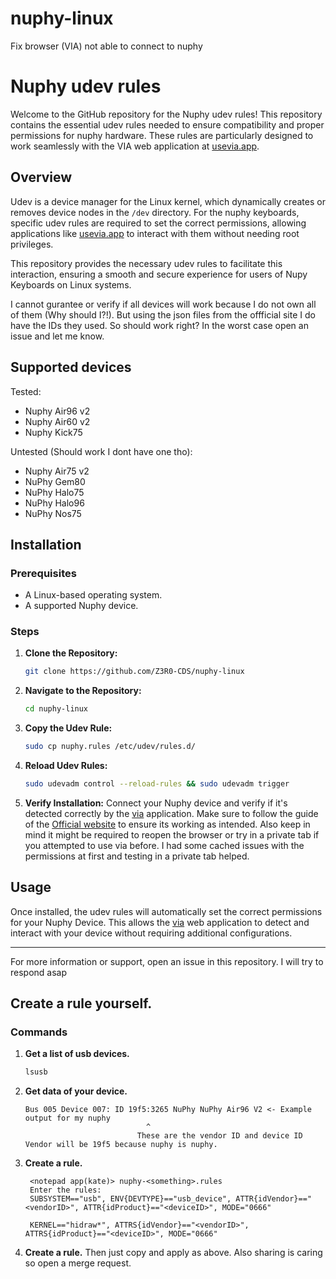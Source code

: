 # nuphy-linux
 Fix browser (VIA) not able to connect to nuphy
 
# Nuphy udev rules

Welcome to the GitHub repository for the Nuphy udev rules! This repository contains the essential udev rules needed to ensure compatibility and proper permissions for nuphy hardware. These rules are particularly designed to work seamlessly with the VIA web application at [usevia.app](https://usevia.app/).

## Overview

Udev is a device manager for the Linux kernel, which dynamically creates or removes device nodes in the `/dev` directory. For the nuphy keyboards, specific udev rules are required to set the correct permissions, allowing applications like [usevia.app](https://usevia.app/) to interact with them without needing root privileges.

This repository provides the necessary udev rules to facilitate this interaction, ensuring a smooth and secure experience for users of Nupy Keyboards on Linux systems.

I cannot gurantee or verify if all devices will work because I do not own all of them (Why should I?!). But using the json files from the offficial site I do have the IDs they used. So should work right?
In the worst case open an issue and let me know.

## Supported devices
Tested:
-  Nuphy Air96 v2
-  Nuphy Air60 v2
-  Nuphy Kick75

Untested (Should work I dont have one tho):
-  Nuphy Air75 v2
-  NuPhy Gem80
-  NuPhy Halo75
-  NuPhy Halo96
-  NuPhy Nos75

## Installation

### Prerequisites

- A Linux-based operating system.
- A supported Nuphy device.

### Steps

1. **Clone the Repository:**
   ```bash
   git clone https://github.com/Z3R0-CDS/nuphy-linux
   ```
   
2. **Navigate to the Repository:**
   ```bash
   cd nuphy-linux
   ```

3. **Copy the Udev Rule:**
   ```bash
   sudo cp nuphy.rules /etc/udev/rules.d/
   ```

4. **Reload Udev Rules:**
   ```bash
   sudo udevadm control --reload-rules && sudo udevadm trigger
   ```

5. **Verify Installation:**
   Connect your Nuphy device and verify if it's detected correctly by the [via](https://usevia.app/) application.
   Make sure to follow the guide of the [Official website](https://nuphy.com/pages/via-usage-guide-for-nuphy-keyboards) to ensure its working as intended.
   Also keep in mind it might be required to reopen the browser or try in a private tab if you attempted to use via before.
   I had some cached issues with the permissions at first and testing in a private tab helped.

## Usage

Once installed, the udev rules will automatically set the correct permissions for your Nuphy Device.
This allows the [via](https://usevia.app/) web application to detect and interact with your device without requiring additional configurations.

---

For more information or support, open an issue in this repository. I will try to respond asap

## Create a rule yourself.

### Commands

1. **Get a list of usb devices.**
   ```bash
   lsusb
   ```
2. **Get data of your device.**
   ```
   Bus 005 Device 007: ID 19f5:3265 NuPhy NuPhy Air96 V2 <- Example output for my nuphy
                              ^ 
                            These are the vendor ID and device ID
   Vendor will be 19f5 because nuphy is nuphy.
   ```
3. **Create a rule.**
   ```
    <notepad app(kate)> nuphy-<something>.rules
    Enter the rules:
    SUBSYSTEM=="usb", ENV{DEVTYPE}=="usb_device", ATTR{idVendor}=="<vendorID>", ATTR{idProduct}=="<deviceID>", MODE="0666"
    
    KERNEL=="hidraw*", ATTRS{idVendor}=="<vendorID>", ATTRS{idProduct}=="<deviceID>", MODE="0666"
   ```
4. **Create a rule.**
   Then just copy and apply as above.
   Also sharing is caring so open a merge request.

